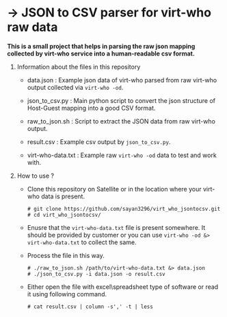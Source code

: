 # -> JSON to CSV parser for virt-who raw data

**This is a small project that helps in parsing the raw json mapping collected by virt-who service into a human-readable csv format.**

1. Information about the files in this repository

    -  data.json          :   Example json data of virt-who parsed from raw virt-who output collected via `virt-who -od`.

    -  json_to_csv.py     :   Main python script to convert the json structure of Host-Guest mapping into a good CSV format.

    -  raw_to_json.sh     :   Script to extract the JSON data from raw virt-who output.

    -  result.csv         :   Example csv output by `json_to_csv.py`.

    -  virt-who-data.txt  :   Example raw `virt-who -od` data to test and work with.
    
    
2. How to use ?

    * Clone this repository on Satellite or in the location where your virt-who data is present.
        ~~~
        # git clone https://github.com/sayan3296/virt_who_jsontocsv.git
        # cd virt_who_jsontocsv/
        ~~~
        
    * Enusre that the `virt-who-data.txt` file is present somewhere. It should be provided by customer or you can use `virt-who -od &> virt-who-data.txt` to collect the same.
    
    * Process the file in this way.
        ~~~
        # ./raw_to_json.sh /path/to/virt-who-data.txt &> data.json
        # ./json_to_csv.py -i data.json -o result.csv
        ~~~
        
    * Either open the file with excel\spreadsheet type of software or read it using following command.
        ~~~
        # cat result.csv | column -s',' -t | less
        ~~~

